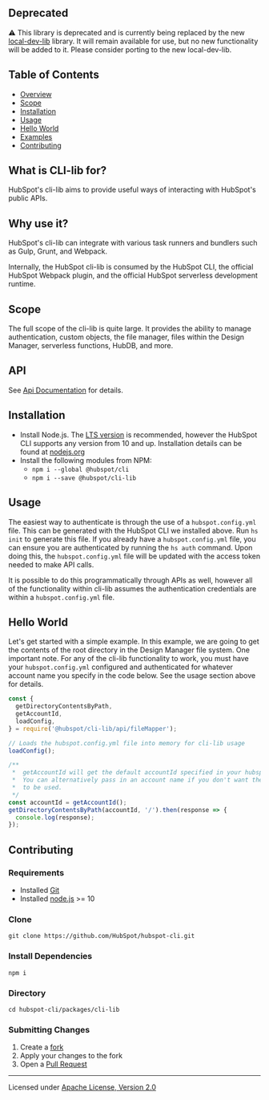 ## Deprecated

:warning: This library is deprecated and is currently being replaced by the new [local-dev-lib](https://github.com/HubSpot/hubspot-local-dev-lib) library. It will remain available for use, but no new functionality will be added to it. Please consider porting to the new local-dev-lib.

## Table of Contents

- [Overview](#what-is-cli-lib-for)
- [Scope](#scope)
- [Installation](#installation)
- [Usage](#usage)
- [Hello World](#hello-world)
- [Examples](https://github.com/HubSpot/hubspot-cli/tree/master/examples/cli-lib)
- [Contributing](#contributing)

## What is CLI-lib for?

HubSpot's cli-lib aims to provide useful ways of interacting with HubSpot's public APIs.

## Why use it?

HubSpot's cli-lib can integrate with various task runners and bundlers such as Gulp, Grunt, and Webpack.

Internally, the HubSpot cli-lib is consumed by the HubSpot CLI, the official HubSpot Webpack plugin, and the official HubSpot serverless development runtime.

## Scope

The full scope of the cli-lib is quite large. It provides the ability to manage authentication, custom objects, the file manager, files within the Design Manager, serverless functions, HubDB, and more.

## API

See [Api Documentation](../../docs/api) for details.

## Installation

- Install Node.js. The [LTS version](https://nodejs.org) is recommended, however the HubSpot CLI supports any version from 10 and up. Installation details can be found at [nodejs.org](https://nodejs.org)
- Install the following modules from NPM:
  - `npm i --global @hubspot/cli`
  - `npm i --save @hubspot/cli-lib`

## Usage

The easiest way to authenticate is through the use of a `hubspot.config.yml` file. This can be generated with the HubSpot CLI we installed above. Run `hs init` to generate this file. If you already have a `hubspot.config.yml` file, you can ensure you are authenticated by running the `hs auth` command. Upon doing this, the `hubspot.config.yml` file will be updated with the access token needed to make API calls.

It is possible to do this programmatically through APIs as well, however all of the functionality within cli-lib assumes the authentication credentials are within a `hubspot.config.yml` file.

## Hello World

Let's get started with a simple example. In this example, we are going to get the contents of the root directory in the Design Manager file system. One important note. For any of the cli-lib functionality to work, you must have your `hubspot.config.yml` configured and authenticated for whatever account name you specify in the code below. See the usage section above for details.

```js
const {
  getDirectoryContentsByPath,
  getAccountId,
  loadConfig,
} = require('@hubspot/cli-lib/api/fileMapper');

// Loads the hubspot.config.yml file into memory for cli-lib usage
loadConfig();

/**
 *  getAccountId will get the default accountId specified in your hubspot.config.yml file
 *  You can alternatively pass in an account name if you don't want the default account
 *  to be used.
 */
const accountId = getAccountId();
getDirectoryContentsByPath(accountId, '/').then(response => {
  console.log(response);
});
```

## Contributing

### Requirements

- Installed [Git](https://git-scm.com/book/en/v2/Getting-Started-Installing-Git)
- Installed [node.js](https://nodejs.org) >= 10

### Clone

`git clone https://github.com/HubSpot/hubspot-cli.git`

### Install Dependencies

`npm i`

### Directory

`cd hubspot-cli/packages/cli-lib`

### Submitting Changes

1. Create a [fork](https://github.com/HubSpot/hubspot-cli/fork)
2. Apply your changes to the fork
3. Open a [Pull Request](https://github.com/HubSpot/hubspot-cli/pulls)

---

Licensed under [Apache License, Version 2.0](http://www.apache.org/licenses/LICENSE-2.0)

